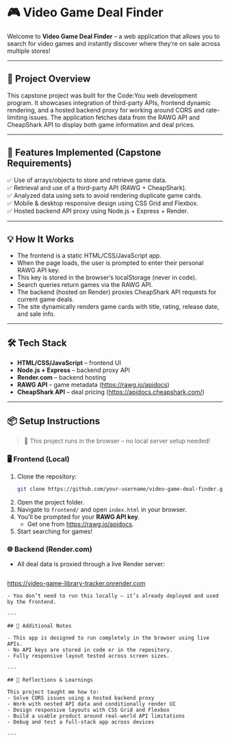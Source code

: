 # 🎮 Video Game Deal Finder

Welcome to **Video Game Deal Finder** – a web application that allows you to search for video games and instantly discover where they’re on sale across multiple stores!

---

## 🚀 Project Overview

This capstone project was built for the Code:You web development program. It showcases integration of third-party APIs, frontend dynamic rendering, and a hosted backend proxy for working around CORS and rate-limiting issues. The application fetches data from the RAWG API and CheapShark API to display both game information and deal prices.

---

## 🧩 Features Implemented (Capstone Requirements)

✅ Use of arrays/objects to store and retrieve game data.  
✅ Retrieval and use of a third-party API (RAWG + CheapShark).  
✅ Analyzed data using sets to avoid rendering duplicate game cards.  
✅ Mobile & desktop responsive design using CSS Grid and Flexbox.  
✅ Hosted backend API proxy using Node.js + Express + Render.

---

## 💡 How It Works

- The frontend is a static HTML/CSS/JavaScript app.
- When the page loads, the user is prompted to enter their personal RAWG API key.
- This key is stored in the browser’s localStorage (never in code).
- Search queries return games via the RAWG API.
- The backend (hosted on Render) proxies CheapShark API requests for current game deals.
- The site dynamically renders game cards with title, rating, release date, and sale info.

---

## 🛠️ Tech Stack

- **HTML/CSS/JavaScript** – frontend UI
- **Node.js + Express** – backend proxy API
- **Render.com** – backend hosting
- **RAWG API** – game metadata (https://rawg.io/apidocs)
- **CheapShark API** – deal pricing (https://apidocs.cheapshark.com/)

---

## 📦 Setup Instructions

> 🧠 This project runs in the browser – no local server setup needed!

### 🖥 Frontend (Local)
1. Clone the repository:
   ```bash
   git clone https://github.com/your-username/video-game-deal-finder.git
   ```
2. Open the project folder.
3. Navigate to `frontend/` and open `index.html` in your browser.
4. You’ll be prompted for your **RAWG API key**.
   - Get one from https://rawg.io/apidocs.
5. Start searching for games!

### 🌐 Backend (Render.com)
- All deal data is proxied through a live Render server:
  ```
https://video-game-library-tracker.onrender.com
  ```
- You don’t need to run this locally – it’s already deployed and used by the frontend.

---

## 📎 Additional Notes

- This app is designed to run completely in the browser using live APIs.
- No API keys are stored in code or in the repository.
- Fully responsive layout tested across screen sizes.

---

## 🧠 Reflections & Learnings

This project taught me how to:
- Solve CORS issues using a hosted backend proxy
- Work with nested API data and conditionally render UI
- Design responsive layouts with CSS Grid and Flexbox
- Build a usable product around real-world API limitations
- Debug and test a full-stack app across devices

---
